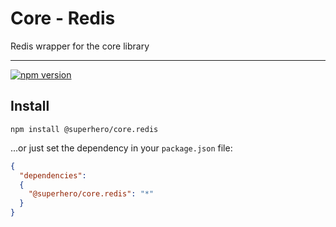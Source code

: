 # Core - Redis

Redis wrapper for the core library

---

[![npm version](https://badge.fury.io/js/%40superhero%2Fcore.redis.svg)](https://badge.fury.io/js/%40superhero%2Fcore.redis)

## Install

`npm install @superhero/core.redis`

...or just set the dependency in your `package.json` file:

```json
{
  "dependencies":
  {
    "@superhero/core.redis": "*"
  }
}
```
